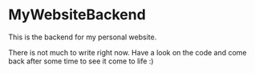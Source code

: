 # MyWebsiteBackend


This is the backend for my personal website. 


There is not much to write right now.
Have a look on the code and come back after some time to see it come to life :)
